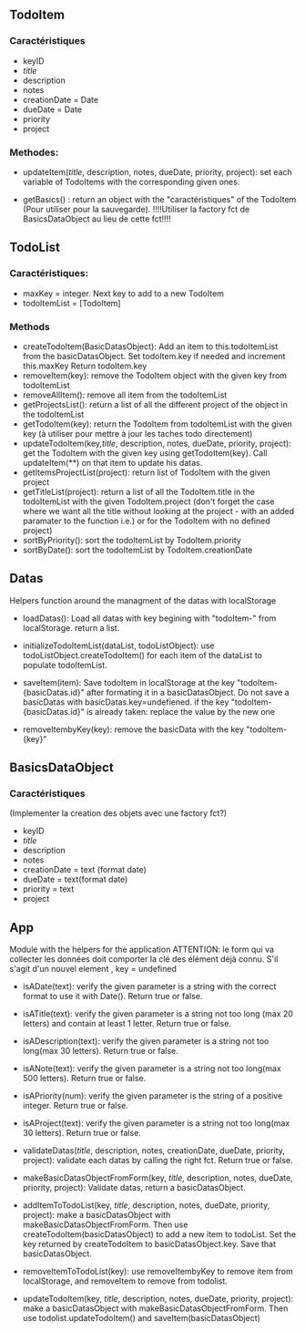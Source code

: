 ## TodoItem
### Caractéristiques
- keyID         
- *title*         
- description   
- notes  
- creationDate = Date       
- dueDate = Date
- priority      
- project 

### Methodes:   
- updateItem(*title*, description, notes, dueDate, priority, project): set each variable of TodoItems with the corresponding given ones.

- getBasics() : return an object with the "caractéristiques" of the TodoItem (Pour utiliser pour la sauvegarde). !!!!Utiliser la factory fct de BasicsDataObject au lieu de cette fct!!!!

## TodoList
### Caractéristiques:   
- maxKey = integer. Next key to add to a new TodoItem
- todoItemList = [TodoItem]

### Methods
- createTodoItem(BasicDatasObject): Add an item to this.todoItemList from the basicDatasObject.
        Set todoItem.key if needed and increment this.maxKey
        Return todoItem.key
- removeItem(key): remove the TodoItem object with the given key from todoItemList
- removeAllItem(): remove all item from the todoItemList
- getProjectsList(): return a list of all the different project of the object in the todoItemList
- getTodoItem(key): return the TodoItem from todoItemList with the given key (à utiliser pour mettre à jour les taches todo directement)
- updateTodoItem(key,*title*, description, notes, dueDate, priority, project): get the TodoItem with the given key using getTodoItem(key). Call updateItem(**) on that item to update his datas.
- getItemsProjectList(project): return list of TodoItem with the given project
- getTitleList(project): return a list of all the TodoItem.title in the todoItemList with the given TodoItem.project (don't forget the case where we want all the title without looking at the project - with an added paramater to the function i.e.) or for the TodoItem with no defined project)
- sortByPriority(): sort the todoItemList by TodoItem.priority
- sortByDate(): sort the todoItemList by TodoItem.creationDate

## Datas
Helpers function around the managment of the datas with localStorage

- loadDatas(): Load all datas with key begining with "todoItem-" from localStorage. return a list.

- initializeTodoItemList(dataList, todoListObject):  use todoListObject.createTodoItem() for each item of the dataList to populate todoItemList. 

- saveItem(item): Save todoItem in localStorage at the key "todoItem-{basicDatas.id}" after formating it in a basicDatasObject. Do not save a basicDatas with basicDatas.key=undefiened. if the key "todoItem-{basicDatas.id}" is already taken: replace the value by the new one

- removeItembyKey(key): remove the basicData with the key "todoItem-{key}"

## BasicsDataObject
### Caractéristiques
(Implementer la creation des objets avec une factory fct?)

- keyID         
- *title*         
- description   
- notes  
- creationDate = text (format date)       
- dueDate = text(format date)
- priority = text     
- project 

## App
Module with the helpers for the application
ATTENTION: le form qui va collecter les données doit comporter la clé des élément déjà connu. S'il s'agit d'un nouvel element , key = undefined

- isADate(text): verify the given parameter is a string with the correct format to use it with Date(). Return true or false.
- isATitle(text): verify the given parameter is a string not too long (max 20 letters) and contain at least 1 letter. Return true or false.
- isADescription(text): verify the given parameter is a string not too long(max 30 letters). Return true or false.
- isANote(text):  verify the given parameter is a string not too long(max 500 letters). Return true or false.
- isAPriority(num): verify the given parameter is the string of a positive integer. Return true or false.
- isAProject(text): verify the given parameter is a string not too long(max 30 letters). Return true or false.
- validateDatas(*title*, description, notes, creationDate, dueDate, priority, project): validate each datas by calling the right fct. Return true or false.

- makeBasicDatasObjectFromForm(key, *title*, description, notes, dueDate, priority, project):
Validate datas, return a basicDatasObject.
- addItemToTodoList(key, *title*, description, notes, dueDate, priority, project): make a basicDatasObject with makeBasicDatasObjectFromForm. Then use createTodoItem(basicDatasObject) to add a new item to todoList. Set the key returned by createTodoItem to basicDatasObject.key. Save that basicDatasObject.
- removeItemToTodoList(key): use removeItembyKey to remove item from localStorage, and removeItem to remove from todolist.
- updateTodoItem(key, *title*, description, notes, dueDate, priority, project): make a basicDatasObject with makeBasicDatasObjectFromForm. Then use todolist.updateTodoItem() and saveItem(basicDatasObject)


